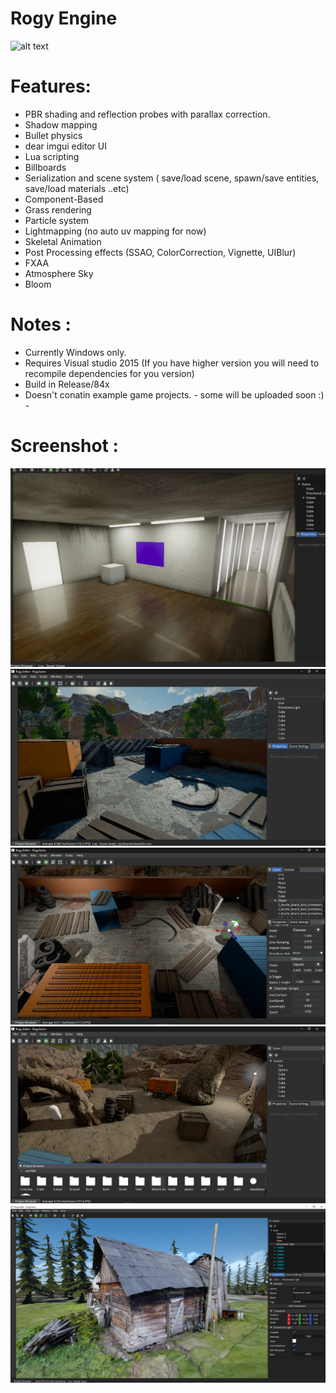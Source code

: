 # Rogy Engine

![alt text](https://github.com/RogyDev/Rogy-Engine-/blob/main/Rogy/core/BG.png?raw=true)
# Features:
- PBR shading and reflection probes with parallax correction.
- Shadow mapping
- Bullet physics
- dear imgui editor UI
- Lua scripting
- Billboards
- Serialization and scene system ( save/load scene, spawn/save entities, save/load materials  ..etc)
- Component-Based
- Grass rendering
- Particle system
- Lightmapping (no auto uv mapping for now)
- Skeletal Animation
- Post Processing effects (SSAO, ColorCorrection, Vignette, UIBlur)
- FXAA
- Atmosphere Sky
- Bloom

# Notes : 
- Currently Windows only.
- Requires Visual studio 2015 (If you have higher version you will need to recompile dependencies for you version)
- Build in Release/84x 
- Doesn't conatin example game projects. - some will be uploaded soon :) -

# Screenshot : 
![alt text](https://github.com/RogyDev/Rogy-Engine-/blob/main/Rogy/Screenshot/rprobes.png?raw=true)
![alt text](https://github.com/RogyDev/Rogy-Engine-/blob/main/Rogy/Screenshot/BG3.png?raw=true)
![alt text](https://github.com/RogyDev/Rogy-Engine-/blob/main/Rogy/Screenshot/BG5.png?raw=true)
![alt text](https://github.com/RogyDev/Rogy-Engine-/blob/main/Rogy/Screenshot/BG4.png?raw=true)
![alt text](https://github.com/RogyDev/Rogy-Engine-/blob/main/Rogy/Screenshot/photo.png?raw=true)

